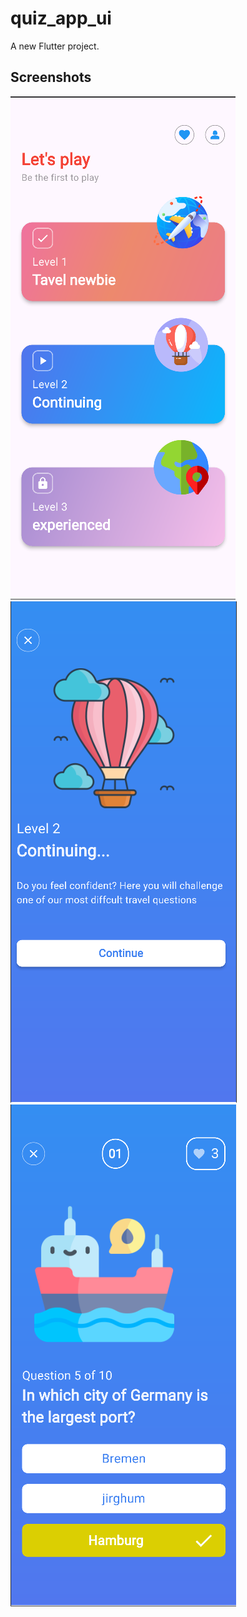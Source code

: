 # quiz_app_ui

A new Flutter project.

## Screenshots
![App Screenshot](https://github.com/SankalpPyFever333/quiz_app_design/blob/main/assets/appScreenshot/homeAppSS.png)
![App Screenshot](https://github.com/SankalpPyFever333/quiz_app_design/blob/main/assets/appScreenshot/continuePageSS.png)
![App Screenshot](https://github.com/SankalpPyFever333/quiz_app_design/blob/main/assets/appScreenshot/questionPageSS.png)
